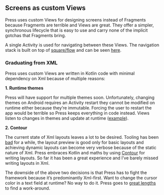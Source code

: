## Screens as custom Views
Press uses custom Views for designing screens instead of Fragments because Fragments are terrible and Views are great. They offer a simpler, synchronous lifecycle that is easy to use and carry none of the implicit gotchas that Fragments bring.

A single Activity is used for navigating between these Views. The navigation stack is built on top of [square/flow](https://github.com/square/flow) and can be seen [here](https://github.com/saket/press/tree/trunk/androidApp/src/main/java/press/navigation).

### Graduating from XML
Press uses custom Views are written in Kotlin code with minimal dependency on Xml because of multiple reasons:

**1. Runtime themes**

Press will have support for multiple themes soon. Unfortunately, changing themes on Android requires an Activity restart they cannot be modified on runtime either because they’re immutable. Forcing the user to restart the app would be terrible so Press keeps everything in code instead. Views listen to changes in themes and update at runtime ([example](https://github.com/saket/press/blob/f57ddf62349677c55bf65c7a8665b68331c8876d/androidApp/src/main/java/press/home/NoteRowView.kt#L41:L43)). 

**2. Contour**

The current state of Xml layouts leaves a lot to be desired. Tooling has been [bad](https://twitter.com/RunChristinaRun/status/1159147491738054656) for a while, the layout preview is good only for basic layouts and achieving dynamic layouts can become very verbose because of the static nature of Xml. Press embraces Kotlin and maths by using [Contour](https://github.com/cashapp/contour) for writing layouts. So far it has been a great experience and I’ve barely missed writing layouts in Xml.

The downside of the above two decisions is that Press has to fight the framework because it’s predominantly Xml-first. Want to change the cursor color in a text field at runtime? No way to do it. Press goes to [great lengths](https://github.com/saket/press/blob/trunk/androidApp/src/main/java/press/widgets/ThemeAwareCursorDrawable.kt) to find a work-around.
